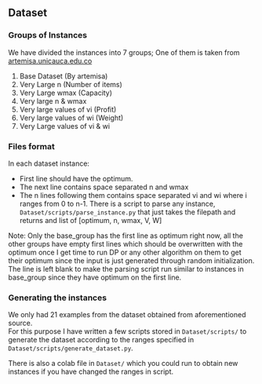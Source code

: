 ## Dataset

### Groups of Instances

We have divided the instances into 7 groups; One of them is taken from [artemisa.unicauca.edu.co](http://artemisa.unicauca.edu.co/~johnyortega/instances_01_KP/)

1.  Base Dataset (By artemisa)
2.  Very Large n (Number of items)
3.  Very Large wmax (Capacity)
4.  Very large n & wmax
5.  Very large values of vi (Profit)
6.  Very large values of wi (Weight)
7.  Very Large values of vi & wi

### Files format

In each dataset instance: 
- First line should have the optimum. 
- The next line contains space separated n and wmax 
- The n lines following them contains space separated vi and wi where i ranges from 0 to n-1.
There is a script to parse any instance, `Dataset/scripts/parse_instance.py` that just takes the filepath and returns and list of [optimum, n, wmax, V, W] <br>

Note: Only the base_group has the first line as optimum right now, all the other groups have empty first lines which should be overwritten with the optimum once I get time to run DP or any other algorithm on them to get their optimum since the input is just generated through random initialization. <br>
The line is left blank to make the parsing script run similar to instances in base_group since they have optimum on the first line.

### Generating the instances

We only had 21 examples from the dataset obtained from aforementioned source. <br>
For this purpose I have written a few scripts stored in `Dataset/scripts/` to generate the dataset according to the ranges specified in `Dataset/scripts/generate_dataset.py`.

There is also a colab file in `Dataset/` which you could run to obtain new instances if you have changed the ranges in script.

